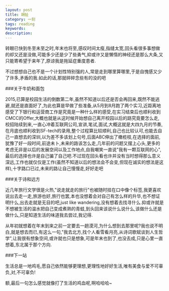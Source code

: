 ```yaml
---
layout: post
title: 胡扯
category: 一刻
tags: reading
keywords:
description:
---
```


转眼已快到冬至未至之时,年末也将至,感叹时间太瘦,指缝太宽,回头看很多事想做的却又还是没做,可能多少还是少了些勇气,抑或许又是懒惰的神经还是那么大条,又只能寄希望于来年了,原谅我是拖延症重度患者.

不过想想自己也不是一个计划性特别强的人,常是走到哪里算哪里,于是自愧感又少了许多,矛盾的我.如此的话,那就碎碎念些有的没的吧

###关于牛奶和面包

2015,已算是校园生活的倒数第二年,虽然不知道以后还是否会再回来,既然不能逃避,就还是直面好了,为此也算是早做了些准备,从5月到8月跑了两个实习,近距离地感受了下银行和运营商工作是究竟是一种什么样的感受,在实习结束后也顺利收到CMCC的Offer,大概也就是从这时候开始想自己离开校园以后的路究竟要怎么走,校招陆续到来,一直心冲着互联网公司,宣讲,笔试,面试,大概这就是大四九月的节奏,在月底也顺利收到SF-tech的录用,整个过程算比较顺利,自己也比较认可,也能去自己一直想去的深圳,以为差不多该划上句号,后面ABC伸出了橄榄枝,在选择的面前,犹豫了好一段时间,前途未卜,未来的路该怎么走,几年前的问题又摆上心头,更多的考虑无非是以后的发展空间以及工作地点,自我嘲笑一直说"我有一颗互联网的心",最后的选择也许是自己骗了自己吧.不过现在回头看也许并没有当时想得那么意义深远,工作也就仅仅是工作(虽然不知道以后的想法会不会变,但现在诚实的想法是这样),十字路口已过,未来的路让自己慢慢走,好好走吧


###关于诗和远方

近几年旅行文学很是火热,"说走就走的旅行"也被随时挂在口中像个标签,我更喜欢说出去走一走,旅游也好,旅行也罢,本也没想着会对自己有怎么样的升华,也不想证明什么,出去走就是无目的吧,just like wandering,没有想着去找寻什么.抑或许就是不想被生活的温水把自己变成煮熟的青蛙,到头回来该说什么说什么,该做什么还是做什么,只是知道生活的味道我去尝过,我记得.

从年初就想着在年末到来之前一定要去一趟漠河,为什么想到去那里呢?我也说不明白,就是想去而已,有这么一句,"我去北方,找个人看雪看月亮,从诗词歌赋谈到人生哲学",让我很有想象空间,或许就也只是想象,可是年末也到了,也没去成,只是心里一直想着,东北属于那个方向.

###下一站

生活总是一地鸡毛,愿自己依然能够更理想,更理性地好好生活,唯有美食与爱不可辜负,对,不可辜负!

额,最后一句怎么感觉就像打了生活的鸡血呢,啊哈哈哈~
